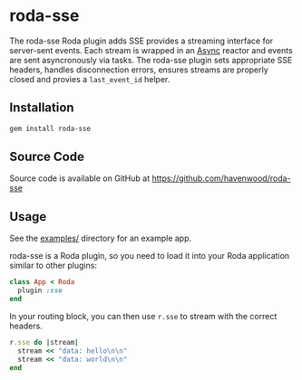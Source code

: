 # roda-sse

The roda-sse Roda plugin adds SSE provides a streaming interface for
server-sent events. Each stream is wrapped in an [Async](https://github.com/socketry/async) reactor
and events are sent asyncronously via tasks. The roda-sse plugin sets
appropriate SSE headers, handles disconnection errors, ensures
streams are properly closed and provies a `last_event_id` helper.

## Installation

```sh
gem install roda-sse
```

## Source Code

Source code is available on GitHub at
https://github.com/havenwood/roda-sse

## Usage

See the [examples/](https://github.com/havenwood/roda-sse/tree/main/example) directory for an example app.

roda-sse is a Roda plugin, so you need to load it into your Roda
application similar to other plugins:

```ruby
class App < Roda
  plugin :sse
end
```

In your routing block, you can then use `r.sse` to stream with the correct headers.

```ruby
r.sse do |stream|
  stream << "data: hello\n\n"
  stream << "data: world\n\n"
end
```
